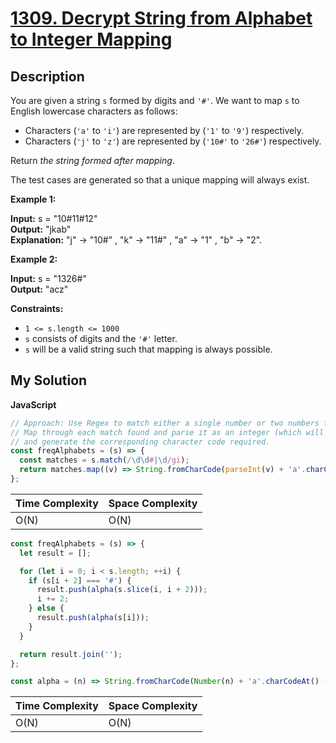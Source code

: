 # [1309. Decrypt String from Alphabet to Integer Mapping](https://leetcode.com/problems/decrypt-string-from-alphabet-to-integer-mapping)

## Description

You are given a string `s` formed by digits and `'#'`. We want to map `s` to English lowercase characters as follows:

- Characters (`'a'` to `'i'`) are represented by (`'1'` to `'9'`) respectively.
- Characters (`'j'` to `'z'`) are represented by (`'10#'` to `'26#'`) respectively.

Return _the string formed after mapping_.

The test cases are generated so that a unique mapping will always exist.

**Example 1:**

**Input:** s = "10#11#12"  
**Output:** "jkab"  
**Explanation:** "j" -> "10#" , "k" -> "11#" , "a" -> "1" , "b" -> "2".

**Example 2:**

**Input:** s = "1326#"  
**Output:** "acz"

**Constraints:**

- `1 <= s.length <= 1000`
- `s` consists of digits and the `'#'` letter.
- `s` will be a valid string such that mapping is always possible.

## My Solution

**JavaScript**

```js
// Approach: Use Regex to match either a single number or two numbers followed by a #
// Map through each match found and parse it as an integer (which will remove the # for us)
// and generate the corresponding character code required.
const freqAlphabets = (s) => {
  const matches = s.match(/\d\d#|\d/gi);
  return matches.map((v) => String.fromCharCode(parseInt(v) + 'a'.charCodeAt() - 1)).join('');
};
```

| Time Complexity | Space Complexity |
| --------------- | ---------------- |
| O(N)            | O(N)             |

```js
const freqAlphabets = (s) => {
  let result = [];

  for (let i = 0; i < s.length; ++i) {
    if (s[i + 2] === '#') {
      result.push(alpha(s.slice(i, i + 2)));
      i += 2;
    } else {
      result.push(alpha(s[i]));
    }
  }

  return result.join('');
};

const alpha = (n) => String.fromCharCode(Number(n) + 'a'.charCodeAt() - 1);
```

| Time Complexity | Space Complexity |
| --------------- | ---------------- |
| O(N)            | O(N)             |
